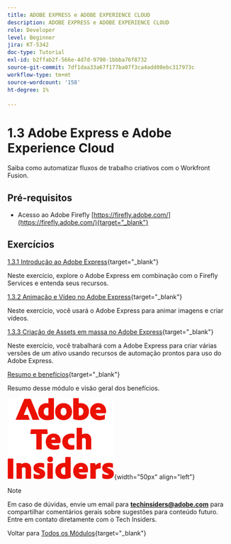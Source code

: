 ```yaml
---
title: ADOBE EXPRESS e ADOBE EXPERIENCE CLOUD
description: ADOBE EXPRESS e ADOBE EXPERIENCE CLOUD
role: Developer
level: Beginner
jira: KT-5342
doc-type: Tutorial
exl-id: b2ffab2f-566e-4d7d-9790-1bbba76f8732
source-git-commit: 7df1daa33a67f177ba07f3ca4add08ebc317973c
workflow-type: tm+mt
source-wordcount: '158'
ht-degree: 1%

---
```


# 1.3 Adobe Express e Adobe Experience Cloud

Saiba como automatizar fluxos de trabalho criativos com o Workfront Fusion.

## Pré-requisitos

- Acesso ao Adobe Firefly [https://firefly.adobe.com/](https://firefly.adobe.com/){target="_blank"}

## Exercícios

[1.3.1 Introdução ao Adobe Express](./ex1.md){target="_blank"}

Neste exercício, explore o Adobe Express em combinação com o Firefly Services e entenda seus recursos.

[1.3.2 Animação e Vídeo no Adobe Express](./ex2.md){target="_blank"}

Neste exercício, você usará o Adobe Express para animar imagens e criar vídeos.

[1.3.3 Criação de Assets em massa no Adobe Express](./ex3.md){target="_blank"}

Neste exercício, você trabalhará com a Adobe Express para criar várias versões de um ativo usando recursos de automação prontos para uso do Adobe Express.

[Resumo e benefícios](./summary.md){target="_blank"}

Resumo desse módulo e visão geral dos benefícios.

![Informantes técnicos](./../../../assets/images/techinsiders.png){width="50px" align="left"}

>[!NOTE]
>
>Em caso de dúvidas, envie um email para **techinsiders@adobe.com** para compartilhar comentários gerais sobre sugestões para conteúdo futuro. Entre em contato diretamente com o Tech Insiders.

Voltar para [Todos os Módulos](../../../overview.md){target="_blank"}
